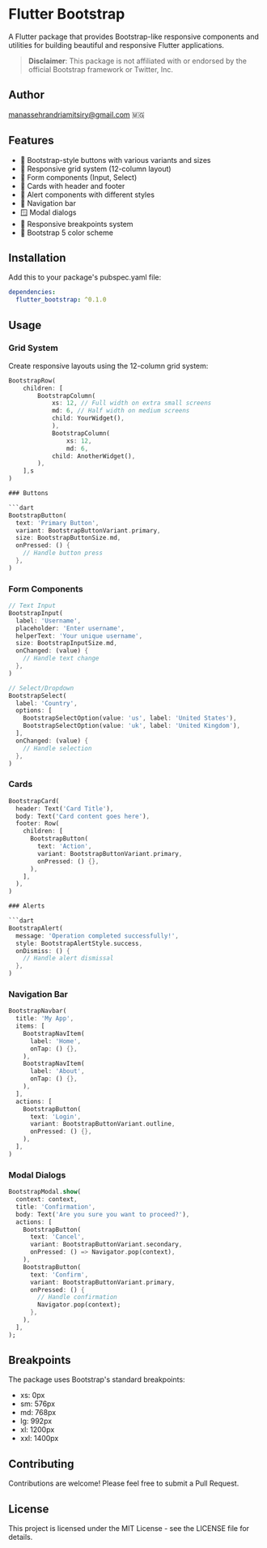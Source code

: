 # Flutter Bootstrap

A Flutter package that provides Bootstrap-like responsive components and utilities for building beautiful and responsive Flutter applications.

> **Disclaimer**: This package is not affiliated with or endorsed by the official Bootstrap framework or Twitter, Inc.

## Author
manassehrandriamitsiry@gmail.com 🇲🇬

## Features

- 🎨 Bootstrap-style buttons with various variants and sizes
- 📱 Responsive grid system (12-column layout)
- 📝 Form components (Input, Select)
- 🎴 Cards with header and footer
- 🚨 Alert components with different styles
- 🧭 Navigation bar
- 🪟 Modal dialogs
- 📐 Responsive breakpoints system
- 🎯 Bootstrap 5 color scheme

## Installation

Add this to your package's pubspec.yaml file:

```yaml
dependencies:
  flutter_bootstrap: ^0.1.0
```

## Usage

### Grid System

Create responsive layouts using the 12-column grid system:

```dart
BootstrapRow(
    children: [
        BootstrapColumn(
            xs: 12, // Full width on extra small screens
            md: 6, // Half width on medium screens
            child: YourWidget(),
            ),
            BootstrapColumn(
                xs: 12,
                md: 6,
            child: AnotherWidget(),
        ),
    ],s
)

### Buttons

```dart
BootstrapButton(
  text: 'Primary Button',
  variant: BootstrapButtonVariant.primary,
  size: BootstrapButtonSize.md,
  onPressed: () {
    // Handle button press
  },
)
```
### Form Components

```dart
// Text Input
BootstrapInput(
  label: 'Username',
  placeholder: 'Enter username',
  helperText: 'Your unique username',
  size: BootstrapInputSize.md,
  onChanged: (value) {
    // Handle text change
  },
)

// Select/Dropdown
BootstrapSelect(
  label: 'Country',
  options: [
    BootstrapSelectOption(value: 'us', label: 'United States'),
    BootstrapSelectOption(value: 'uk', label: 'United Kingdom'),
  ],
  onChanged: (value) {
    // Handle selection
  },
)
```

### Cards

```dart
BootstrapCard(
  header: Text('Card Title'),
  body: Text('Card content goes here'),
  footer: Row(
    children: [
      BootstrapButton(
        text: 'Action',
        variant: BootstrapButtonVariant.primary,
        onPressed: () {},
      ),
    ],
  ),
)

### Alerts

```dart
BootstrapAlert(
  message: 'Operation completed successfully!',
  style: BootstrapAlertStyle.success,
  onDismiss: () {
    // Handle alert dismissal
  },
)
```

### Navigation Bar

```dart
BootstrapNavbar(
  title: 'My App',
  items: [
    BootstrapNavItem(
      label: 'Home',
      onTap: () {},
    ),
    BootstrapNavItem(
      label: 'About',
      onTap: () {},
    ),
  ],
  actions: [
    BootstrapButton(
      text: 'Login',
      variant: BootstrapButtonVariant.outline,
      onPressed: () {},
    ),
  ],
)
```

### Modal Dialogs

```dart
BootstrapModal.show(
  context: context,
  title: 'Confirmation',
  body: Text('Are you sure you want to proceed?'),
  actions: [
    BootstrapButton(
      text: 'Cancel',
      variant: BootstrapButtonVariant.secondary,
      onPressed: () => Navigator.pop(context),
    ),
    BootstrapButton(
      text: 'Confirm',
      variant: BootstrapButtonVariant.primary,
      onPressed: () {
        // Handle confirmation
        Navigator.pop(context);
      },
    ),
  ],
);
```
## Breakpoints

The package uses Bootstrap's standard breakpoints:
- xs: 0px
- sm: 576px
- md: 768px
- lg: 992px
- xl: 1200px
- xxl: 1400px


## Contributing

Contributions are welcome! Please feel free to submit a Pull Request.

## License

This project is licensed under the MIT License - see the LICENSE file for details.
